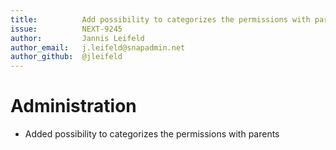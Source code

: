 ```yaml
---
title:          Add possibility to categorizes the permissions with parents
issue:          NEXT-9245
author:         Jannis Leifeld
author_email:   j.leifeld@snapadmin.net
author_github:  @jleifeld
---
```

# Administration
* Added possibility to categorizes the permissions with parents
